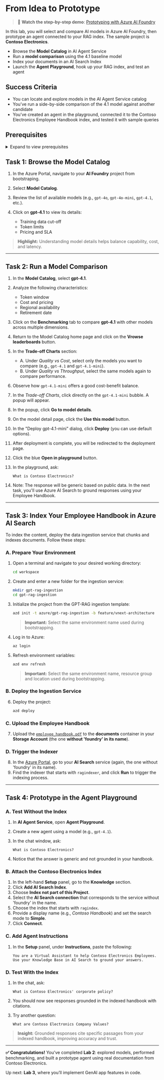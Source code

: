 # From Idea to Prototype

> 🎥 **Watch the step-by-step demo**: [Prototyping with Azure AI Foundry](https://www.youtube.com/embed/ohgpsAIZ1w4?autoplay=1)

In this lab, you will select and compare AI models in Azure AI Foundry, then prototype an agent connected to your RAG index. The sample project is **Contoso Electronics**.

- Browse the **Model Catalog** in AI Agent Service  
- Run a **model comparison** using the 4.1 baseline model  
- Index your documents in an AI Search Index
- Launch the **Agent Playground**, hook up your RAG index, and test an agent  

## Success Criteria

- You can locate and explore models in the AI Agent Service catalog  
- You’ve run a side-by-side comparison of the 4.1 model against another candidate  
- You’ve created an agent in the playground, connected it to the Contoso Electronics Employee Handbook index, and tested it with sample queries  

## Prerequisites

<details markdown="block">
<summary>Expand to view prerequisites</summary>

### Required Tools & Access  
- **Azure Portal** access with contributor rights on your AI Foundry  
- **Azure AI Foundry** enabled in your subscription  
- The Contoso Electronics **Employee Handbook** indexed in Azure Cognitive Services (from Lab 1)  
- Familiarity with the Azure Portal UI  

</details>

## Task 1: Browse the Model Catalog

1. In the Azure Portal, navigate to your **AI Foundry** project from bootstraping.
2. Select **Model Catalog**.
3. Review the list of available models (e.g., `gpt-4o`, `gpt-4o-mini`, `gpt-4.1`, etc.).
4. Click on **gpt-4.1** to view its details:

   * Training data cut-off
   * Token limits
   * Pricing and SLA

> **Highlight:** Understanding model details helps balance capability, cost, and latency.

---

## Task 2: Run a Model Comparison

1. In the **Model Catalog**, select **gpt-4.1**.
2. Analyze the following characteristics:

   * Token window
   * Cost and pricing
   * Regional availability
   * Retirement date
3. Click on the **Benchmarking** tab to compare **gpt-4.1** with other models across multiple dimensions.
4. Return to the Model Catalog home page and click on the **Vrowse leaderboards** button.
5. In the **Trade-off Charts** section:

   * A. Under *Quality vs Cost*, select only the models you want to compare (e.g., `gpt-4.1` and `gpt-4.1-mini`).
   * B. Under *Quality vs Throughput*, select the same models again to compare performance.
6. Observe how `gpt-4.1-mini` offers a good cost-benefit balance.
7. In the *Trade-off Charts*, click directly on the `gpt-4.1-mini` bubble. A popup will appear.
8. In the popup, click **Go to model details**.
9. On the model detail page, click the **Use this model** button.
10. In the "Deploy gpt-4.1-mini" dialog, click **Deploy** (you can use default options).
11. After deployment is complete, you will be redirected to the deployment page.
12. Click the blue **Open in playground** button.
13. In the playground, ask:

    ```text
    What is Contoso Electronics?
    ```
14. Note: The response will be generic based on public data. In the next task, you'll use Azure AI Search to ground responses using your Employee Handbook.

---

## Task 3: Index Your **Employee Handbook** in Azure AI Search

To index the content, deploy the data ingestion service that chunks and indexes documents. Follow these steps:

### A. Prepare Your Environment

1. Open a terminal and navigate to your desired working directory:

   ```bash
   cd workspace
   ```
2. Create and enter a new folder for the ingestion service:

   ```bash
   mkdir gpt-rag-ingestion
   cd gpt-rag-ingestion
   ```
3. Initialize the project from the GPT-RAG ingestion template:

   ```bash
   azd init -t azure/gpt-rag-ingestion -b feature/vnext-architecture
   ```

   > **Important:** Select the same environment name used during bootstrapping.
4. Log in to Azure:

   ```bash
   az login
   ```
5. Refresh environment variables:

   ```bash
   azd env refresh
   ```
   > **Important:** Select the same environment name, resource group and location used during bootstrapping.

### B. Deploy the Ingestion Service

6. Deploy the project:

   ```bash
   azd deploy
   ```

### C. Upload the Employee Handbook

7. Upload the [`employee_handbook.pdf`](https://github.com/Azure/gpt-rag-ingestion/blob/feature/vnext-architecture/samples/documents/contoso-eletronics/employee_handbook.pdf) to the **documents** container in your **Storage Account** (the one **without 'foundry' in its name**).

### D. Trigger the Indexer

8. In the [Azure Portal](https://portal.azure.com), go to your **AI Search** service (again, the one without 'foundry' in its name).
9. Find the indexer that starts with `ragindexer`, and click **Run** to trigger the indexing process.

---

## Task 4: Prototype in the Agent Playground

### A. Test Without the Index

1. In **AI Agent Service**, open **Agent Playground**.
2. Create a new agent using a model (e.g., `gpt-4.1`).
3. In the chat window, ask:

   ```text
   What is Contoso Electronics?
   ```
4. Notice that the answer is generic and not grounded in your handbook.

### B. Attach the Contoso Electronics Index

1. In the left-hand **Setup** panel, go to the **Knowledge** section.
2. Click **Add AI Search Index**.
3. Choose **Index not part of this Project**.
4. Select the **AI Search connection** that corresponds to the service without 'foundry' in the name.
5. Choose the index that starts with `ragindex`.
6. Provide a display name (e.g., *Contoso Handbook*) and set the search mode to **Simple**.
7. Click **Connect**.

### C. Add Agent Instructions

1. In the **Setup** panel, under **Instructions**, paste the following:

   ```
   You are a Virtual Assistant to help Contoso Electronics Employees. Use your Knowledge Base in AI Search to ground your answers.
   ```

### D. Test With the Index

1. In the chat, ask:

   ```text
   What is Contoso Electronics' corporate policy?
   ```
2. You should now see responses grounded in the indexed handbook with citations.
3. Try another question:

   ```text
   What are Contoso Electronics Company Values?
   ```

> **Insight:** Grounded responses cite specific passages from your indexed handbook, improving accuracy and trust.

---

**✅ Congratulations!**
You’ve completed **Lab 2**: explored models, performed benchmarking, and built a prototype agent using real documentation from Contoso Electronics.

Up next: **Lab 3**, where you’ll implement GenAI app features in code.